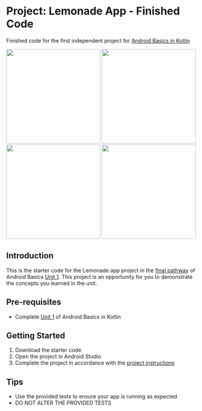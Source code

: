Project: Lemonade App - Finished Code
==================================

Finished code for the first independent project for [Android Basics in Kotlin](https://developer.android.com/courses/android-basics-kotlin/course)

<p float="left">
  <img width=250 src="https://user-images.githubusercontent.com/74120992/171733256-547a4a26-964a-4e3b-96bb-b14ad9bb655f.png">
  <img width=250 src="https://user-images.githubusercontent.com/74120992/171733340-c15da9fa-41a1-4b62-b3ff-e5dcdf28edc4.png">
  <img width=250 src="https://user-images.githubusercontent.com/74120992/171733362-a7ec8c72-fc03-4971-9512-1a4ffbcc18e3.png">
  <img width=250 src="https://user-images.githubusercontent.com/74120992/171733413-24f8b37a-6d39-4ae5-9161-d81a1b40bba1.png">
</p>


Introduction
------------

This is the starter code for the Lemonade app project in the [final pathway](https://developer.android.com/courses/pathways/android-basics-kotlin-four) of Android Basics [Unit 1](https://developer.android.com/courses/android-basics-kotlin/unit-1). This project is an opportunity for you to demonstrate the concepts you learned in the unit.

Pre-requisites
--------------

- Complete [Unit 1](https://developer.android.com/courses/android-basics-kotlin/unit-1) of Android Basics in Kotlin

Getting Started
---------------

1. Download the starter code
2. Open the project in Android Studio
3. Complete the project in accordance with the [project instructions](https://developer.android.com/codelabs/basic-android-kotlin-training-project-lemonade)

Tips
----

- Use the provided tests to ensure your app is running as expected
- DO NOT ALTER THE PROVIDED TESTS
